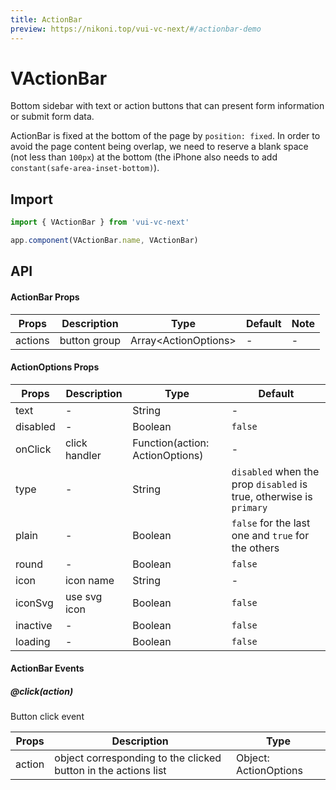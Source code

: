 ```yaml
---
title: ActionBar
preview: https://nikoni.top/vui-vc-next/#/actionbar-demo
---
```


# VActionBar

Bottom sidebar with text or action buttons that can present form information or submit form data.

ActionBar is fixed at the bottom of the page by `position: fixed`. In order to avoid the page content being overlap, we need to reserve a blank space (not less than `100px`) at the bottom (the iPhone also needs to add `constant(safe-area-inset-bottom)`).

## Import

```js
import { VActionBar } from 'vui-vc-next'

app.component(VActionBar.name, VActionBar)
```

## API

#### ActionBar Props
|Props | Description | Type | Default | Note|
|----|-----|------|------|------|
|actions|button group|Array\<ActionOptions\>|-|-|

#### ActionOptions Props

|Props | Description | Type | Default |
|----|-----|------|------|
|text|-|String|-|
|disabled|-|Boolean|`false`|
|onClick|click handler|Function(action: ActionOptions)|-|
|type|-|String|`disabled` when the prop `disabled` is true, otherwise is `primary`|
|plain|-|Boolean|`false` for the last one and `true` for the others|
|round|-|Boolean|`false`|
|icon|icon name|String|-|
|iconSvg|use svg icon|Boolean|`false`|
|inactive|-|Boolean|`false`|
|loading|-|Boolean|`false`|

#### ActionBar Events

##### @click(action)
Button click event

|Props | Description | Type |
|----|-----|------|
|action|object corresponding to the clicked button in the actions list|Object: ActionOptions|

<v-back-top />

<script setup>
import VBackTop from './misc/backTop.vue'
</script>
